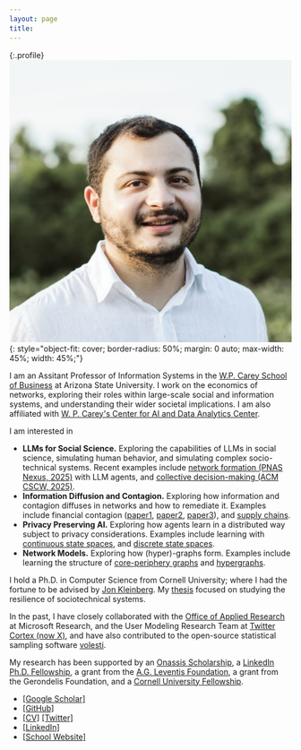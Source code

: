 ```yaml
---
layout: page
title:
---
```


{:.profile}
![profile](profile.jpg){: style="object-fit: cover; border-radius: 50%; margin: 0 auto; max-width: 45%; width: 45%;"}

I am an Assitant Professor of Information Systems in the [W.P. Carey School of Business](https://wpcarey.asu.edu/) at Arizona State University. I work on the economics of networks, exploring their roles within large-scale social and information systems, and understanding their wider societal implications. I am also affiliated with [W. P. Carey's Center for AI and Data Analytics Center](https://aida.wpcarey.asu.edu/). 

I am interested in 

 * **LLMs for Social Science.** Exploring the capabilities of LLMs in social science, simulating human behavior, and simulating complex socio-technical systems. Recent examples include [network formation (PNAS Nexus, 2025)](https://arxiv.org/pdf/2402.10659.pdf) with LLM agents, and [collective decision-making (ACM CSCW, 2025)](https://arxiv.org/abs/2311.04928). 
 * **Information Diffusion and Contagion.** Exploring how information and contagion diffuses in networks and how to remediate it. Examples include  financial contagion ([paper1](https://dl.acm.org/doi/pdf/10.1145/3485447.3512047), [paper2](https://dl.acm.org/doi/10.1145/3543507.3583470), [paper3](https://papers.ssrn.com/sol3/papers.cfm?abstract_id=4880536)), and [supply chains](https://arxiv.org/abs/2303.12660).
 * **Privacy Preserving AI.** Exploring how agents learn in a distributed way subject to privacy considerations. Examples include learning with [continuous state spaces](https://www.tandfonline.com/doi/epdf/10.1080/24725854.2024.2337068?needAccess=true), and [discrete state spaces](https://arxiv.org/abs/2402.08156). 
 * **Network Models.** Exploring how (hyper)-graphs form. Examples include learning the structure of [core-periphery graphs](https://www.nature.com/articles/s41598-021-94105-8) and [hypergraphs](https://dl.acm.org/doi/abs/10.1145/3534678.3539272).


I hold a Ph.D. in Computer Science from Cornell University; where I had the fortune to be advised by  [Jon Kleinberg](http://www.cs.cornell.edu/home/kleinber/). My [thesis](https://drive.google.com/file/d/1hn-xa1mJ9SLPJdiCbQezk8VIp0cF_xKB/view?usp=sharing) focused on studying the resilience of sociotechnical systems. 

In the past, I have closely collaborated with the [Office of Applied Research](https://www.microsoft.com/en-us/research/group/office-of-applied-research/) at Microsoft Research, and the User Modeling Research Team at [Twitter Cortex (now X)](https://web.archive.org/web/20220802140832/https://cortex.twitter.com/), and have also contributed to the open-source statistical sampling software [volesti](https://github.com/GeomScale/volesti). 

My research has been supported by an [Onassis Scholarship](https://www.onassis.org/initiatives/scholarships), a [LinkedIn Ph.D. Fellowship](https://cis.cornell.edu/inaugural-grants-announced-strategic-partnership-linkedin), a grant from the [A.G. Leventis Foundation](https://www.leventisfoundation.org/), a grant from the Gerondelis Foundation, and a [Cornell University Fellowship](https://gradschool.cornell.edu/financial-support/fellowships/new-student-fellowships/).

* [[Google Scholar]](https://scholar.google.gr/citations?user=T12JO3MAAAAJ&hl=en) 
* [[GitHub]](https://github.com/papachristoumarios) 
* [[CV]](https://papachristoumarios.github.io/cv/cv.pdf) [[Twitter]](https://twitter.com/papachristoum)  
* [[LinkedIn]](https://www.linkedin.com/in/papachristoumarios)
* [[School Website]](https://search.asu.edu/profile/5338999)
